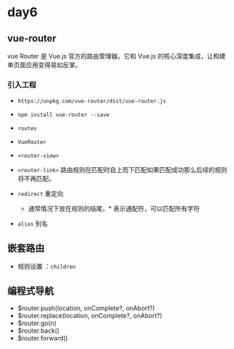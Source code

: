 # day6
## vue-router
vue Router 是 Vue.js 官方的路由管理器。它和 Vue.js 的核心深度集成，让构建单页面应用变得易如反掌。

### 引入工程
* `https://unpkg.com/vue-router/dist/vue-router.js`
* `npm install vue-router --save`

*  `routes`
*  `VueRouter`
*  `<router-view>`
*  `<router-link>`
路由规则在匹配时自上而下匹配如果匹配成功那么后续的规则将不再匹配。
*  `redirect` 重定向
    - 通常情况下放在规则的结尾，* 表示通配符，可以匹配所有字符
* `alias` 别名

## 嵌套路由
* 规则设置 ：`children`

## 编程式导航
* $router.push(location, onComplete?, onAbort?)
* $router.replace(location, onComplete?, onAbort?)
* $router.go(n)
* $router.back()
* $router.forward()


